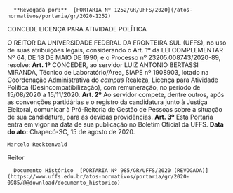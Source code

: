       **Revogada por:**  [PORTARIA Nº 1252/GR/UFFS/2020](/atos-normativos/portaria/gr/2020-1252) 

   CONCEDE LICENÇA PARA ATIVIDADE POLÍTICA  

 O REITOR DA UNIVERSIDADE FEDERAL DA FRONTEIRA SUL (UFFS), no uso de suas atribuições legais, considerando o Art. 1º da LEI COMPLEMENTAR Nº 64, DE 18 DE MAIO DE 1990, e o Processo nº 23205.008743/2020-89, resolve:   **Art. 1º**  CONCEDER, ao servidor LUIZ ANTONIO BERTASSI MIRANDA, Técnico de Laboratório/Área, SIAPE nº 1908903, lotado na Coordenação Administrativa do *campus*  Realeza, Licença para Atividade Política (Desincompatibilização), com remuneração, no período de 15/08/2020 a 15/11/2020.   **Art. 2º**  Ao servidor compete, dentre outros, após as convenções partidárias e o registro da candidatura junto à Justiça Eleitoral, comunicar à Pró-Reitoria de Gestão de Pessoas sobre a situação de sua candidatura, para as devidas providências.   **Art. 3º**  Esta Portaria entra em vigor na data de sua publicação no Boletim Oficial da UFFS.        **Data do ato:** Chapecó-SC, 15 de agosto de 2020.   
 

    Marcelo Recktenvald   
 Reitor 

      Documento Histórico  [PORTARIA Nº 985/GR/UFFS/2020 (REVOGADA)](https://www.uffs.edu.br/atos-normativos/portaria/gr/2020-0985/@@download/documento_historico)     
      